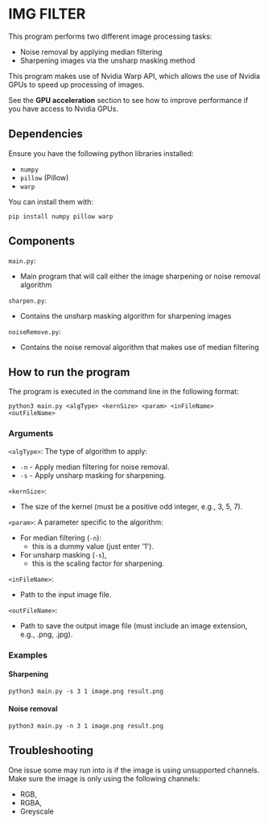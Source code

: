 # IMG FILTER
This program performs two different image processing tasks:
- Noise removal by applying median filtering
- Sharpening images via the unsharp masking method

This program makes use of Nvidia Warp API, which allows the use of Nvidia GPUs to speed up processing of images.

See the **GPU acceleration** section to see how to improve performance if you have access to Nvidia GPUs. 

## Dependencies
Ensure you have the following python libraries installed:
- `numpy`
- `pillow` (Pillow)
- `warp`

You can install them with:

`pip install numpy pillow warp`

## Components
`main.py`:
- Main program that will call either the image sharpening or noise removal algorithm

`sharpen.py`:
- Contains the unsharp masking algorithm for sharpening images

`noiseRemove.py`:
- Contains the noise removal algorithm that makes use of median filtering

## How to run the program
The program is executed in the command line in the following format:

`python3 main.py <algType> <kernSize> <param> <inFileName> <outFileName>`

### Arguments
`<algType>`: The type of algorithm to apply:
- `-n` - Apply median filtering for noise removal.
- `-s` - Apply unsharp masking for sharpening.

`<kernSize>`:
- The size of the kernel (must be a positive odd integer, e.g., 3, 5, 7).

`<param>`: A parameter specific to the algorithm:
- For median filtering (`-n`):
  - this is a dummy value (just enter '1').
- For unsharp masking (`-s`),
  - this is the scaling factor for sharpening.

`<inFileName>`:
- Path to the input image file.

`<outFileName>`:
- Path to save the output image file (must include an image extension, e.g., .png, .jpg).

### Examples
#### Sharpening
`python3 main.py -s 3 1 image.png result.png`

#### Noise removal
`python3 main.py -n 3 1 image.png result.png`

## Troubleshooting
One issue some may run into is if the image is using unsupported channels. Make sure the image is only using the following channels:
- RGB, 
- RGBA,
- Greyscale
